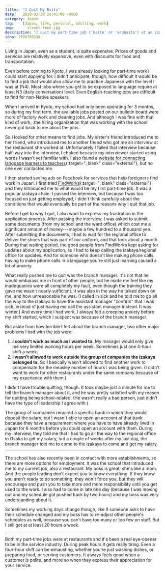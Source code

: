 ```yaml
---
title:  "I Quit My Baito"
date:   2018-03-30 20:45:00 +0800
category: Japan
tag:    [Japan, life, personal, adulting, work]
img:	  street-food.jpg
description: "I quit my part-time job ('baito' or 'arubaito') at an izakaya, in part because of my boss, in part because of company policy."
idno: JP20180330
---
```


Living in Japan, even as a student, is quite expensive. Prices of goods and services are relatively expensive, even with discounts for food and transportation.

Even before coming to Kyoto, I was already looking for part-time work I could start applying for. I didn't anticipate, though, how difficult it would be to find a job that would also allow me to practice Japanese with the level I was at (N4). Most jobs where you get to be exposed to language require at least N3 (daily conversation) level. Even English-teaching jobs are difficult to find for non-Native speakers.
<!--more-->
When I arrived in Kyoto, my school had only been operating for 3 months, so during my first term, the available jobs posted on our bulletin board were more of factory work and cleaning jobs. And although I was fine with that kind of work, .the hiring organization that was working with the school never got back to me about the jobs.

So I looked for other means to find jobs. My sister's friend introduced me to her friend, who introduced me to another friend who got me an interview at the restaurant she worked at. Unfortunately I failed that interview because half-way into the interview, I choked because my interviewer started using words I wasn't yet familiar with. I also found a [website for connecting language learners to teachers](https://hello-sensei.com/en/sensei){:target="_blank" class="external"}, but no one ever contacted me.

I then started seeing ads on Facebook for services that help foreigners find work in Japan. I first tried [FindWorks](https://findworks.jp/){:target="_blank" class="external"} and they introduced me to what would be my first part-time job. It was a popular izakaya chain. I passed the interview, but because I was too focused on just getting employed, I didn't think carefully about the conditions that would eventually be part of the reasons why I quit that job.

Before I get to why I quit, I also want to express my frustration in the application process. After passing the interview, I was asked to submit some documents (from my school and the ward office) which cost me a significant amount of money---maybe a few hundred to a thousand yen. After submitting the documents, I had to wait for the regional office to deliver the shoes that was part of our uniform, and that took about a month. During that waiting period, the good people from FindWorks kept asking for updates about my application, so I had to keep calling the izakaya/regional office for updates. And for someone who doesn't like making phone calls, having to make phone calls in a language you're still just learning caused a lot of anxiety.

What really pushed me to quit was the branch manager. It's not that he would embarass me in front of other people, but he made me feel like my inadequacies were all completely my fault, even though the training they gave me wasn't nearly sufficient. It was also in the way he talked down on me, and how unreasonable he was. (I called in sick and he told me to go all the way to the izakaya to have the assistant manager "confirm" that I was sick, instead of just having me call the assistant manager instead. It was winter.) And every time I had work, I always felt a creeping anxiety before my shift started, which I suspect was because of the branch manager.

But aside from how terrible I felt about the branch manager, two other major problems I had with the job were:
1. **I couldn't work as much as I wanted to.** My manager would only give me very limited working hours per week. Sometimes just one 4-hour shift a week.
2. **I wasn't allowed to work outside the group of companies the izakaya belonged to.** So I basically wasn't allowed to find another work to compensate for the measley number of hours I was being given. (I didn't want to work for other restaurants under the same company because of my experience with them.)

I didn't have trouble quitting, though. It took maybe just a minute for me to tell the branch manager about it, and he was pretty satisfied with my reason for quitting being school-related. (He wasn't really a bad person, just didn't have the type of leadership I agree with.)

The group of companies required a specific bank in which they would deposit the salary, but I wasn't able to open an account at that bank because they have a requirement where you have to have already lived in Japan for 6 months before you could open an account with them. During my interview, they told me that I had to go all the way to the regional office in Osaka to get my salary, but a couple of weeks after my last day, the branch manager told me to come to the izakaya to come and get my salary.

----

The school has also recently been in contact with more establishments, so there are more options for employment. It was the school that introduced me to my current job, also a restaurant. My boss is great; she's like a mom. And the people leading don't expect you to know everything. If they know you aren't ready to do something, they won't force you, but they will encourage and push you to take more and more responsibility until you get used to the work. I also had to come in late one day (because I was moving out and my schedule got pushed back by two hours) and my boss was very understanding about it.

Sometimes my working days change though, like if someone asks to have their schedule changed and my boss has to re-adjust other people's schedules as well, because you can't have too many or too few on staff. But I still get at at least 20 hours a week.

----

Both my part-time jobs were at restaurants and it's been a real eye-opener to be in the service industry. During peak hours it gets really tiring. Even a four-hour shift can be exhausting, whether you're just washing dishes, or preparing food, or serving customers. It always feels good when a customer is polite, and more so when they express their appreciation for your service.
